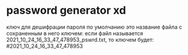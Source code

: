 # **password generator xd**

ключ для дешифрации пароля по умолчанию это название файла с сохраненным в него ключем:
если файл называется 2021_10_24_16_33_47_478953_pswrd.txt, то ключем будет: #2021_10_24_16_33_47_478953
